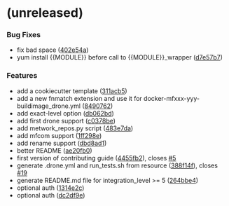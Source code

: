 <a name=""></a>
# (unreleased)


### Bug Fixes

* fix bad space ([402e54a](https://github.com/metwork-framework/resources/commit/402e54a))
* yum install {{MODULE}} before call to {{MODULE}}_wrapper ([d7e57b7](https://github.com/metwork-framework/resources/commit/d7e57b7))


### Features

* add a cookiecutter template ([311acb5](https://github.com/metwork-framework/resources/commit/311acb5))
* add a new fnmatch extension and use it for docker-mfxxx-yyy-buildimage_drone.yml ([8490762](https://github.com/metwork-framework/resources/commit/8490762))
* add exact-level option ([db062bd](https://github.com/metwork-framework/resources/commit/db062bd))
* add first drone support ([c0378be](https://github.com/metwork-framework/resources/commit/c0378be))
* add metwork_repos.py script ([483e7da](https://github.com/metwork-framework/resources/commit/483e7da))
* add mfcom support ([1ff298e](https://github.com/metwork-framework/resources/commit/1ff298e))
* add rename support ([dbd8ad1](https://github.com/metwork-framework/resources/commit/dbd8ad1))
* better README ([ae20fb0](https://github.com/metwork-framework/resources/commit/ae20fb0))
* first version of contributing guide ([4455fb2](https://github.com/metwork-framework/resources/commit/4455fb2)), closes [#5](https://github.com/metwork-framework/resources/issues/5)
* generate .drone.yml and run_tests.sh from resource ([388f14f](https://github.com/metwork-framework/resources/commit/388f14f)), closes [#19](https://github.com/metwork-framework/resources/issues/19)
* generate README.md file for integration_level >= 5 ([264bbe4](https://github.com/metwork-framework/resources/commit/264bbe4))
* optional auth ([1314e2c](https://github.com/metwork-framework/resources/commit/1314e2c))
* optional auth ([dc2df9e](https://github.com/metwork-framework/resources/commit/dc2df9e))



